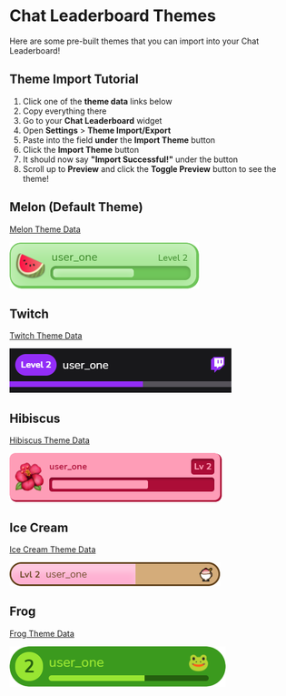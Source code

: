 # Chat Leaderboard Themes
Here are some pre-built themes that you can import into your Chat Leaderboard!

## Theme Import Tutorial
1. Click one of the **theme data** links below
1. Copy everything there
1. Go to your **Chat Leaderboard** widget
1. Open **Settings** > **Theme Import/Export**
1. Paste into the field **under** the **Import Theme** button
1. Click the **Import Theme** button
1. It should now say **"Import Successful!"** under the button
1. Scroll up to **Preview** and click the **Toggle Preview** button to see the theme!

## Melon (Default Theme)
[Melon Theme Data](melon.json?raw=true)

![Melon Theme Preview](melon_preview.png)

## Twitch
[Twitch Theme Data](twitch.json?raw=true)

![Twitch Theme Preview](twitch_preview.png)

## Hibiscus
[Hibiscus Theme Data](hibiscus.json?raw=true)

![Hibiscus Theme Preview](hibiscus_preview.png)

## Ice Cream
[Ice Cream Theme Data](icecream.json?raw=true)

![Ice Cream Theme Preview](icecream_preview.png)

## Frog
[Frog Theme Data](frog.json?raw=true)

![Frog Theme Preview](frog_preview.png)